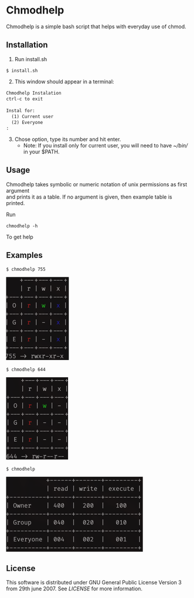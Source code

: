 # Chmodhelp
Chmodhelp is a simple bash script that helps with everyday use of chmod.

## Installation

1. Run install.sh

```
$ install.sh
``` 

2. This window should appear in a terminal:

```
Chmodhelp Instalation
ctrl-c to exit

Instal for:
  (1) Current user
  (2) Everyone
:
```

3. Chose option, type its number and hit enter.
   * Note: If you install only for current user, you will need to have _~/bin/_ in your $PATH.

## Usage
Chmodhelp takes symbolic or numeric notation of unix permissions as first argument  
and prints it as a table.
If no argument is given, then example table is printed.

Run
```
chmodhelp -h
```
To get help

## Examples

```
$ chmodhelp 755
```
![](/images/example1.png)


```
$ chmodhelp 644
```
![](/images/example2.png)


```
$ chmodhelp
```
![](/images/example3.png)


## License
This software is distributed under GNU General Public License Version 3 from 29th june 2007.
See *LICENSE* for more information.
